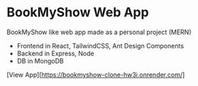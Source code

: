 # BookMyShow Web App
BookMyShow like web app made as a personal project (MERN)
- Frontend in React, TailwindCSS, Ant Design Components
- Backend in Express, Node
- DB in MongoDB

[View App][https://bookmyshow-clone-hw3i.onrender.com/]

